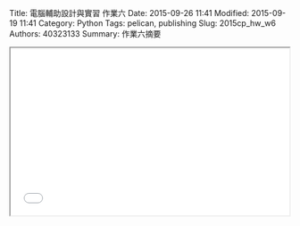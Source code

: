 Title: 電腦輔助設計與實習 作業六
Date: 2015-09-26 11:41
Modified: 2015-09-19 11:41
Category: Python
Tags: pelican, publishing
Slug: 2015cp_hw_w6
Authors: 40323133
Summary: 作業六摘要

<iframe src="40323133_cp_w6_p.html" width="500" height="300"></iframe>
